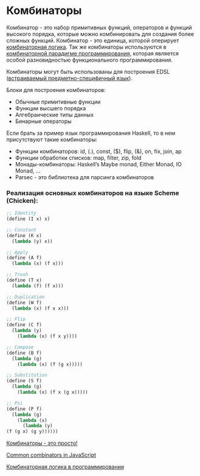 # Комбинаторы

Комбинатор - это набор примитивных функций, операторов и функций высокого порядка, которые можно комбинировать для создания более сложных функций.
Комбинатор - это единица, которой оперирует [комбинаторная логика](https://ru.wikipedia.org/wiki/Комбинаторная_логика). Так же комбинаторы используются в [комбинаторной парадигме программирования](https://ru.wikipedia.org/wiki/Комбинаторное_программирование), которая является особой разновидностью функционального программирования.

Комбинаторы могут быть использованы для построения EDSL ([встраиваемый предметно-специфичный язык](https://ru.wikipedia.org/wiki/Предметно-ориентированный_язык)).

Блоки для построения комбинаторов:
- Обычные примитивные функции
- Функции высшего порядка
- Алгебраические типы данных
- Бинарные операторы

Если брать за пример язык программирования Haskell, то в нем присутствуют такие комбинаторы:
- Функции комбинаторов: id, (.), const, ($), flip, (&), on, fix, join, ap
- Функции обработки списков: map, filter, zip, fold
- Монады-комбинаторы: Haskell’s Maybe monad, Either Monad, IO Monad, ...
- Parsec - это библиотека для парсинга комбинаторов

### Реализация основных комбинаторов на языке Scheme (Chicken):
```scheme
;; Identity
(define (I x) x)

;; Constant
(define (K x)
  (lambda (y) x))

;; Apply
(define (A f)
  (lambda (x) (f x)))

;; Trush
(define (T x)
  (lambda (f) (f x)))

;; Duplication
(define (W f)
  (lambda (x) (f x x)))

;; Flip
(define (C f)
  (lambda (y)
    (lambda (x) (f x y))))

;; Compose
(define (B f)
  (lambda (g)
    (lambda (x) (f (g x)))))

;; Substitution
(define (S f)
  (lambda (g)
    (lambda (x) (f x (g x)))))

;; Psi
(define (P f)
  (lambda (g)
    (lambda (x)
      (lambda (y)
(f (g x) (g y))))))
```

[Комбинаторы - это просто!](https://ru.wikibooks.org/wiki/Комбинаторы_—_это_просто!)

[Common combinators in JavaScript](https://gist.github.com/Avaq/1f0636ec5c8d6aed2e45)

[Комбинаторная логика в программировании](http://labs.rulezz.ru/files/118/cl.pdf)
